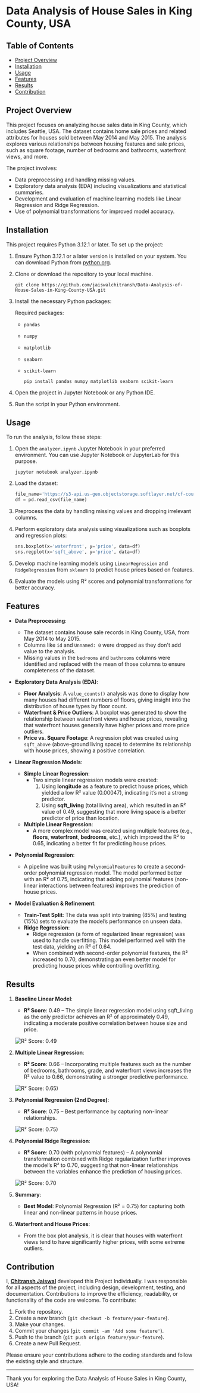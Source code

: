 # Data Analysis of House Sales in King County, USA

## Table of Contents
- [Project Overview](#project-overview)
- [Installation](#installation)
- [Usage](#usage)
- [Features](#features)
- [Results](#results)
- [Contribution](#contribution)

## Project Overview
This project focuses on analyzing house sales data in King County, which includes Seattle, USA. The dataset contains home sale prices and related attributes for houses sold between May 2014 and May 2015. The analysis explores various relationships between housing features and sale prices, such as square footage, number of bedrooms and bathrooms, waterfront views, and more.

The project involves:
- Data preprocessing and handling missing values.
- Exploratory data analysis (EDA) including visualizations and statistical summaries.
- Development and evaluation of machine learning models like Linear Regression and Ridge Regression.
- Use of polynomial transformations for improved model accuracy.

## Installation
This project requires Python 3.12.1 or later.
To set up the project:
1. Ensure Python 3.12.1 or a later version is installed on your system. You can download Python from [python.org](https://www.python.org/downloads/).
2. Clone or download the repository to your local machine.
    
       git clone https://github.com/jaiswalchitransh/Data-Analysis-of-House-Sales-in-King-County-USA.git
  
3. Install the necessary Python packages:
   
   Required packages:
   - `pandas`
   - `numpy`
   - `matplotlib`
   - `seaborn`
   - `scikit-learn`
  
         pip install pandas numpy matplotlib seaborn scikit-learn
     

4. Open the project in Jupyter Notebook or any Python IDE.
5. Run the script in your Python environment.

## Usage
To run the analysis, follow these steps:

1. Open the `analyzer.ipynb` Jupyter Notebook in your preferred environment. You can use Jupyter Notebook or JupyterLab for this purpose.

       jupyter notebook analyzer.ipynb

2. Load the dataset:
    ```python
    file_name='https://s3-api.us-geo.objectstorage.softlayer.net/cf-courses-data/CognitiveClass/DA0101EN/coursera/project/kc_house_data_NaN.csv'
    df = pd.read_csv(file_name)
    ```
3. Preprocess the data by handling missing values and dropping irrelevant columns.
4. Perform exploratory data analysis using visualizations such as boxplots and regression plots:
    ```python
    sns.boxplot(x='waterfront', y='price', data=df)
    sns.regplot(x='sqft_above', y='price', data=df)
    ```
5. Develop machine learning models using `LinearRegression` and `RidgeRegression` from `sklearn` to predict house prices based on features.
6. Evaluate the models using R² scores and polynomial transformations for better accuracy.

## Features

- **Data Preprocessing**:
    - The dataset contains house sale records in King County, USA, from May 2014 to May 2015.
    - Columns like `id` and `Unnamed: 0` were dropped as they don't add value to the analysis.
    - Missing values in the `bedrooms` and `bathrooms` columns were identified and replaced with the mean of those columns to ensure completeness of the dataset.

- **Exploratory Data Analysis (EDA)**:
    - **Floor Analysis**: A `value_counts()` analysis was done to display how many houses had different numbers of floors, giving insight into the distribution of house types by floor count.
    - **Waterfront & Price Outliers**: A boxplot was generated to show the relationship between waterfront views and house prices, revealing that waterfront houses generally have higher prices and more price outliers.
    - **Price vs. Square Footage**: A regression plot was created using `sqft_above` (above-ground living space) to determine its relationship with house prices, showing a positive correlation.

- **Linear Regression Models**:
    - **Simple Linear Regression**:
        - Two simple linear regression models were created:
            1. Using **longitude** as a feature to predict house prices, which yielded a low R² value (0.00047), indicating it’s not a strong predictor.
            2. Using **sqft_living** (total living area), which resulted in an R² value of 0.49, suggesting that more living space is a better predictor of price than location.
    - **Multiple Linear Regression**:
        - A more complex model was created using multiple features (e.g., **floors**, **waterfront**, **bedrooms**, etc.), which improved the R² to 0.65, indicating a better fit for predicting house prices.

- **Polynomial Regression**:
    - A pipeline was built using `PolynomialFeatures` to create a second-order polynomial regression model. The model performed better with an R² of 0.75, indicating that adding polynomial features (non-linear interactions between features) improves the prediction of house prices.

- **Model Evaluation & Refinement**:
    - **Train-Test Split**: The data was split into training (85%) and testing (15%) sets to evaluate the model’s performance on unseen data.
    - **Ridge Regression**:
        - Ridge regression (a form of regularized linear regression) was used to handle overfitting. This model performed well with the test data, yielding an R² of 0.64.
        - When combined with second-order polynomial features, the R² increased to 0.70, demonstrating an even better model for predicting house prices while controlling overfitting.

## Results

1. **Baseline Linear Model**:
    
    - **R² Score**: 0.49 – The simple linear regression model using sqft_living as the only predictor achieves an R² of approximately 0.49, indicating a moderate positive correlation between house size and price.

    ![R² Score: 0.49](https://github.com/jaiswalchitransh/Data-Analysis-of-House-Sales-in-King-County-USA/blob/main/Sample%20Output/Sample%20Output%207.png)

2. **Multiple Linear Regression**:

   - **R² Score**: 0.66 – Incorporating multiple features such as the number of bedrooms, bathrooms, grade, and waterfront views increases the R² value to 0.66, demonstrating a stronger predictive performance.

   ![R² Score: 0.65)](https://github.com/jaiswalchitransh/Data-Analysis-of-House-Sales-in-King-County-USA/blob/main/Sample%20Output/Sample%20Output%208.png)

3. **Polynomial Regression (2nd Degree)**:

   - **R² Score**: 0.75 – Best performance by capturing non-linear relationships.
  
   ![R² Score: 0.75)](https://github.com/jaiswalchitransh/Data-Analysis-of-House-Sales-in-King-County-USA/blob/main/Sample%20Output/Sample%20Output%2011.png)

4. **Polynomial Ridge Regression**:

   - **R² Score**: 0.70 (with polynomial features) – A polynomial transformation combined with Ridge regularization further improves the model’s R² to 0.70, suggesting that non-linear relationships between the variables enhance the prediction of housing prices.

    ![R² Score: 0.70](https://github.com/jaiswalchitransh/Data-Analysis-of-House-Sales-in-King-County-USA/blob/main/Sample%20Output/Sample%20Output%2014.png)

5. **Summary**:

   - **Best Model**: Polynomial Regression (R² = 0.75) for capturing both linear and non-linear patterns in house prices.
  
6. **Waterfront and House Prices**:

   - From the box plot analysis, it is clear that houses with waterfront views tend to have significantly higher prices, with some extreme outliers.

## Contribution
I, **[Chitransh Jaiswal](https://www.linkedin.com/in/jaiswalchitransh/)** developed this Project Individually. I was responsible for all aspects of the project, including design, development, testing, and documentation.
Contributions to improve the efficiency, readability, or functionality of the code are welcome. To contribute:
1. Fork the repository.
2. Create a new branch (`git checkout -b feature/your-feature`).
3. Make your changes.
4. Commit your changes (`git commit -am 'Add some feature'`).
5. Push to the branch (`git push origin feature/your-feature`).
6. Create a new Pull Request.

Please ensure your contributions adhere to the coding standards and follow the existing style and structure.

---

Thank you for exploring the Data Analysis of House Sales in King County, USA!
